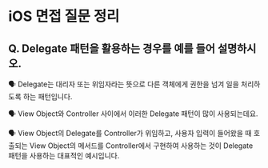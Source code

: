 # iOS 면접 질문 정리

## Q. Delegate 패턴을 활용하는 경우를 예를 들어 설명하시오.

🗣️ Delegate는 대리자 또는 위임자라는 뜻으로 다른 객체에게 권한을 넘겨 일을 처리하도록 하는 패턴입니다.

🗣️ View Object와 Controller 사이에서 이러한 Delegate 패턴이 많이 사용되는데요.

🗣️ View Object의 Delegate를 Controller가 위임하고, 사용자 입력이 들어왔을 때 호출되는 View Object의 메서드를 Controller에서 구현하여 사용하는 것이 Delegate 패턴을 사용하는 대표적인 예시입니다.
